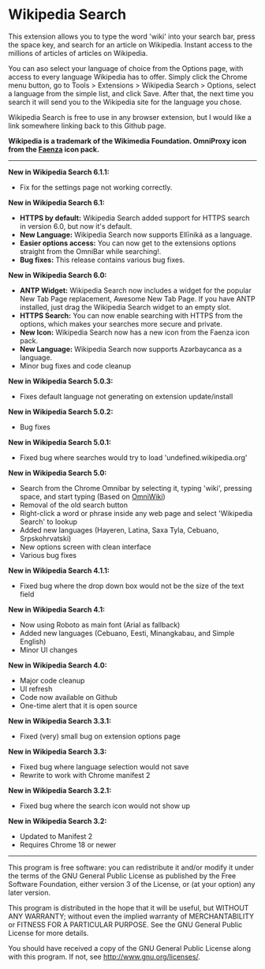 Wikipedia Search
================
This extension allows you to type the word 'wiki' into your search bar, press the space key, and search for an article on Wikipedia. Instant access to the millions of articles of articles on Wikipedia.

You can aso select your language of choice from the Options page, with access to every language Wikipedia has to offer. Simply click the Chrome menu button, go to Tools > Extensions > Wikipedia Search > Options, select a language from the simple list, and click Save. After that, the next time you search it will send you to the Wikipedia site for the language you chose.

Wikipedia Search is free to use in any browser extension, but I would like a link somewhere linking back to this Github page.

__Wikipedia is a trademark of the Wikimedia Foundation. OmniProxy icon from the [Faenza](http://tiheum.deviantart.com/art/Faenza-Icons-173323228) icon pack.__

---------------------------------------------------------
__New in Wikipedia Search 6.1.1:__
* Fix for the settings page not working correctly.

__New in Wikipedia Search 6.1:__
* __HTTPS by default:__ Wikipedia Search added support for HTTPS search in version 6.0, but now it's default.
* __New Language:__ Wikipedia Search now supports Ellīniká as a language.
* __Easier options access:__ You can now get to the extensions options straight from the OmniBar while searching!.
* __Bug fixes:__ This release contains various bug fixes.

__New in Wikipedia Search 6.0:__
* __ANTP Widget:__ Wikipedia Search now includes a widget for the popular New Tab Page replacement, Awesome New Tab Page. If you have ANTP installed, just drag the Wikipedia Search widget to an empty slot.
* __HTTPS Search:__ You can now enable searching with HTTPS from the options, which makes your searches more secure and private.
* __New Icon:__ Wikipedia Search now has a new icon from the Faenza icon pack.
* __New Language:__ Wikipedia Search now supports Azərbaycanca as a language.
* Minor bug fixes and code cleanup

__New in Wikipedia Search 5.0.3:__
* Fixes default language not generating on extension update/install

__New in Wikipedia Search 5.0.2:__
* Bug fixes

__New in Wikipedia Search 5.0.1:__
* Fixed bug where searches would try to load 'undefined.wikipedia.org'

__New in Wikipedia Search 5.0:__
* Search from the Chrome Omnibar by selecting it, typing 'wiki', pressing space, and start typing (Based on [OmniWiki](https://github.com/hamczu/OmniWiki))
* Removal of the old search button
* Right-click a word or phrase inside any web page and select 'Wikipedia Search' to lookup
* Added new languages (Hayeren, Latina, Saxa Tyla, Cebuano, Srpskohrvatski)
* New options screen with clean interface
* Various bug fixes

__New in Wikipedia Search 4.1.1:__
* Fixed bug where the drop down box would not be the size of the text field

__New in Wikipedia Search 4.1:__
* Now using Roboto as main font (Arial as fallback)
* Added new languages (Cebuano, Eesti, Minangkabau, and Simple English)
* Minor UI changes

__New in Wikipedia Search 4.0:__
* Major code cleanup
* UI refresh
* Code now available on Github
* One-time alert that it is open source

__New in Wikipedia Search 3.3.1:__
* Fixed (very) small bug on extension options page

__New in Wikipedia Search 3.3:__
* Fixed bug where language selection would not save
* Rewrite to work with Chrome manifest 2

__New in Wikipedia Search 3.2.1:__
* Fixed bug where the search icon would not show up

__New in Wikipedia Search 3.2:__
* Updated to Manifest 2
* Requires Chrome 18 or newer

---------------------------------------------------------

This program is free software: you can redistribute it and/or modify
it under the terms of the GNU General Public License as published by
the Free Software Foundation, either version 3 of the License, or
(at your option) any later version.

This program is distributed in the hope that it will be useful,
but WITHOUT ANY WARRANTY; without even the implied warranty of
MERCHANTABILITY or FITNESS FOR A PARTICULAR PURPOSE.  See the
GNU General Public License for more details.

You should have received a copy of the GNU General Public License
along with this program.  If not, see <http://www.gnu.org/licenses/>.

